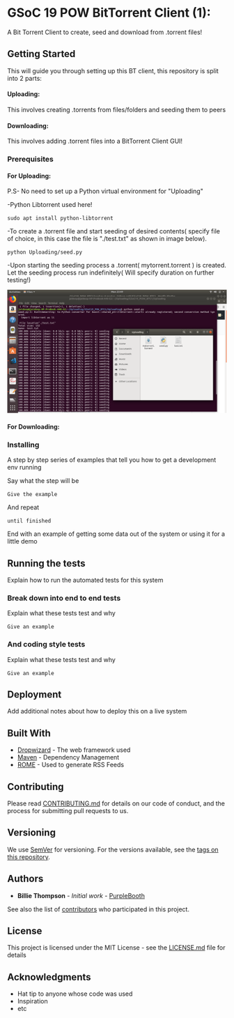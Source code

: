 # GSoC 19 POW BitTorrent Client (1):
A Bit Torrent Client to create, seed and download from .torrent files!

## Getting Started

This will guide you through setting up this BT client, this repository is split into 2 parts:

#### Uploading:
This involves creating .torrents from files/folders and seeding them to peers

#### Downloading:
This involves adding .torrent files into a BitTorrent Client GUI!

### Prerequisites

#### For Uploading:
P.S- No need to set up a Python virtual environment for "Uploading"

-Python Libtorrent used here!
```
sudo apt install python-libtorrent
```
-To create a .torrent file and start seeding of desired contents( specify file of choice, in this case the file is "./test.txt" as shown in image below).
```
python Uploading/seed.py
```
-Upon starting the seeding process a .torrent( mytorrent.torrent ) is created. Let the seeding process run indefinitely( Will specify duration on further testing!)

![](images/seeding.png)

#### For Downloading:
### Installing

A step by step series of examples that tell you how to get a development env running

Say what the step will be

```
Give the example
```

And repeat

```
until finished
```

End with an example of getting some data out of the system or using it for a little demo

## Running the tests

Explain how to run the automated tests for this system

### Break down into end to end tests

Explain what these tests test and why

```
Give an example
```

### And coding style tests

Explain what these tests test and why

```
Give an example
```

## Deployment

Add additional notes about how to deploy this on a live system

## Built With

* [Dropwizard](http://www.dropwizard.io/1.0.2/docs/) - The web framework used
* [Maven](https://maven.apache.org/) - Dependency Management
* [ROME](https://rometools.github.io/rome/) - Used to generate RSS Feeds

## Contributing

Please read [CONTRIBUTING.md](https://gist.github.com/PurpleBooth/b24679402957c63ec426) for details on our code of conduct, and the process for submitting pull requests to us.

## Versioning

We use [SemVer](http://semver.org/) for versioning. For the versions available, see the [tags on this repository](https://github.com/your/project/tags). 

## Authors

* **Billie Thompson** - *Initial work* - [PurpleBooth](https://github.com/PurpleBooth)

See also the list of [contributors](https://github.com/your/project/contributors) who participated in this project.

## License

This project is licensed under the MIT License - see the [LICENSE.md](LICENSE.md) file for details

## Acknowledgments

* Hat tip to anyone whose code was used
* Inspiration
* etc

